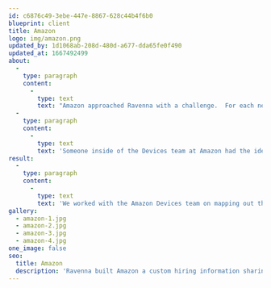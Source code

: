 ```yaml
---
id: c6876c49-3ebe-447e-8867-628c44b4f6b0
blueprint: client
title: Amazon
logo: img/amazon.png
updated_by: 1d1068ab-208d-480d-a677-dda65fe0f490
updated_at: 1667492499
about:
  -
    type: paragraph
    content:
      -
        type: text
        text: "Amazon approached Ravenna with a challenge.  For each new prospective employee, they were having to email a bunch of PDF's.  Information about interview location, things to bring, how to get to the interview, and much, much more.   "
  -
    type: paragraph
    content:
      -
        type: text
        text: 'Someone inside of the Devices team at Amazon had the idea to build an app that would help a person navigate the interview process and all that was required of them. '
result:
  -
    type: paragraph
    content:
      -
        type: text
        text: 'We worked with the Amazon Devices team on mapping out the content that would be necessary and then proceeded into the design phase and finaly development of a React Native hybrid app that could easily be built and maintained by Amazon team members after the project was completed.  '
gallery:
  - amazon-1.jpg
  - amazon-2.jpg
  - amazon-3.jpg
  - amazon-4.jpg
one_image: false
seo:
  title: Amazon
  description: 'Ravenna built Amazon a custom hiring information sharing mobile application'
---
```

